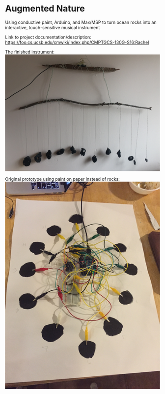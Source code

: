 # Augmented Nature
Using conductive paint, Arduino, and Max/MSP to turn ocean rocks into an interactive, touch-sensitive musical instrument

Link to project documentation/description: https://foo.cs.ucsb.edu/cmwiki/index.php/CMPTGCS-130G-S16:Rachel

The finished instrument:
![Final Project:](IMG_0537.jpg?raw=true)

Original prototype using paint on paper instead of rocks:
![Prototype:](IMG_0474.jpg?raw=true)
